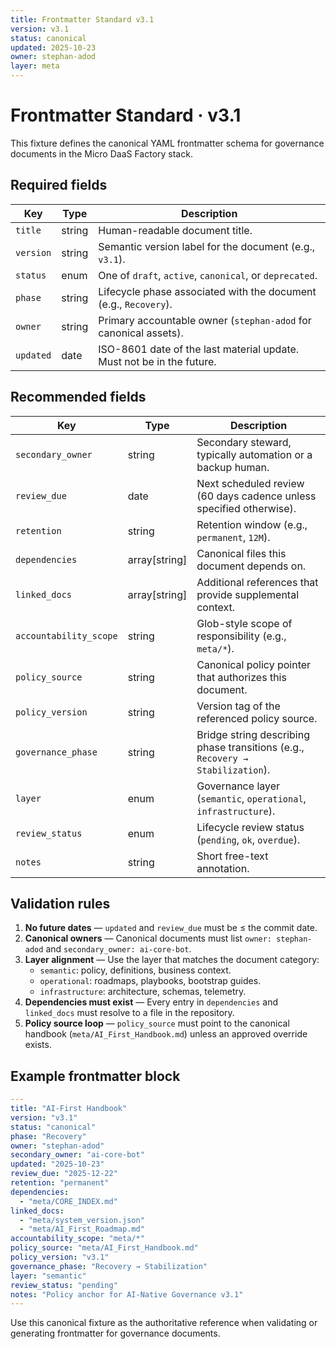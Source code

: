 ```yaml
---
title: Frontmatter Standard v3.1
version: v3.1
status: canonical
updated: 2025-10-23
owner: stephan-adod
layer: meta
---
```


# Frontmatter Standard · v3.1

This fixture defines the canonical YAML frontmatter schema for governance documents in the Micro DaaS Factory stack.

## Required fields

| Key | Type | Description |
| --- | --- | --- |
| `title` | string | Human-readable document title. |
| `version` | string | Semantic version label for the document (e.g., `v3.1`). |
| `status` | enum | One of `draft`, `active`, `canonical`, or `deprecated`. |
| `phase` | string | Lifecycle phase associated with the document (e.g., `Recovery`). |
| `owner` | string | Primary accountable owner (`stephan-adod` for canonical assets). |
| `updated` | date | ISO-8601 date of the last material update. Must not be in the future. |

## Recommended fields

| Key | Type | Description |
| --- | --- | --- |
| `secondary_owner` | string | Secondary steward, typically automation or a backup human. |
| `review_due` | date | Next scheduled review (60 days cadence unless specified otherwise). |
| `retention` | string | Retention window (e.g., `permanent`, `12M`). |
| `dependencies` | array[string] | Canonical files this document depends on. |
| `linked_docs` | array[string] | Additional references that provide supplemental context. |
| `accountability_scope` | string | Glob-style scope of responsibility (e.g., `meta/*`). |
| `policy_source` | string | Canonical policy pointer that authorizes this document. |
| `policy_version` | string | Version tag of the referenced policy source. |
| `governance_phase` | string | Bridge string describing phase transitions (e.g., `Recovery → Stabilization`). |
| `layer` | enum | Governance layer (`semantic`, `operational`, `infrastructure`). |
| `review_status` | enum | Lifecycle review status (`pending`, `ok`, `overdue`). |
| `notes` | string | Short free-text annotation. |

## Validation rules

1. **No future dates** — `updated` and `review_due` must be ≤ the commit date.
2. **Canonical owners** — Canonical documents must list `owner: stephan-adod` and `secondary_owner: ai-core-bot`.
3. **Layer alignment** — Use the layer that matches the document category:
   - `semantic`: policy, definitions, business context.
   - `operational`: roadmaps, playbooks, bootstrap guides.
   - `infrastructure`: architecture, schemas, telemetry.
4. **Dependencies must exist** — Every entry in `dependencies` and `linked_docs` must resolve to a file in the repository.
5. **Policy source loop** — `policy_source` must point to the canonical handbook (`meta/AI_First_Handbook.md`) unless an approved override exists.

## Example frontmatter block

```yaml
---
title: "AI-First Handbook"
version: "v3.1"
status: "canonical"
phase: "Recovery"
owner: "stephan-adod"
secondary_owner: "ai-core-bot"
updated: "2025-10-23"
review_due: "2025-12-22"
retention: "permanent"
dependencies:
  - "meta/CORE_INDEX.md"
linked_docs:
  - "meta/system_version.json"
  - "meta/AI_First_Roadmap.md"
accountability_scope: "meta/*"
policy_source: "meta/AI_First_Handbook.md"
policy_version: "v3.1"
governance_phase: "Recovery → Stabilization"
layer: "semantic"
review_status: "pending"
notes: "Policy anchor for AI-Native Governance v3.1"
---
```

Use this canonical fixture as the authoritative reference when validating or generating frontmatter for governance documents.
